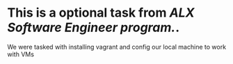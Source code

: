# This is a optional task from *ALX Software Engineer program.*.
We were tasked with installing vagrant and config our local machine to work with VMs 
